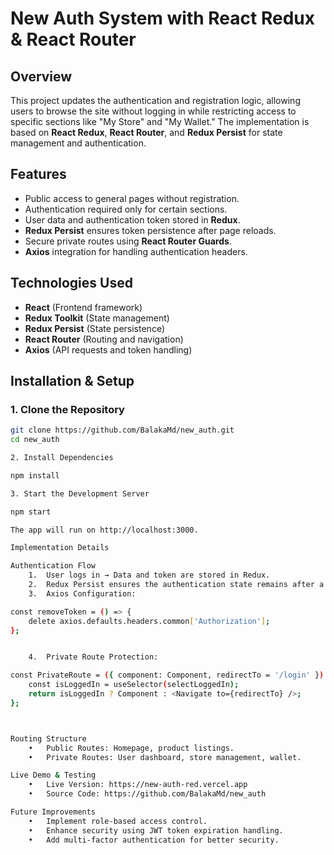 # **New Auth System with React Redux & React Router**

## **Overview**
This project updates the authentication and registration logic, allowing users to browse the site without logging in while restricting access to specific sections like "My Store" and "My Wallet." The implementation is based on **React Redux**, **React Router**, and **Redux Persist** for state management and authentication.

## **Features**
- Public access to general pages without registration.
- Authentication required only for certain sections.
- User data and authentication token stored in **Redux**.
- **Redux Persist** ensures token persistence after page reloads.
- Secure private routes using **React Router Guards**.
- **Axios** integration for handling authentication headers.

## **Technologies Used**
- **React** (Frontend framework)
- **Redux Toolkit** (State management)
- **Redux Persist** (State persistence)
- **React Router** (Routing and navigation)
- **Axios** (API requests and token handling)

## **Installation & Setup**
### **1. Clone the Repository**
```sh
git clone https://github.com/BalakaMd/new_auth.git
cd new_auth

2. Install Dependencies

npm install

3. Start the Development Server

npm start

The app will run on http://localhost:3000.

Implementation Details

Authentication Flow
	1.	User logs in → Data and token are stored in Redux.
	2.	Redux Persist ensures the authentication state remains after a page refresh.
	3.	Axios Configuration:

const removeToken = () => {
    delete axios.defaults.headers.common['Authorization'];
};


	4.	Private Route Protection:

const PrivateRoute = ({ component: Component, redirectTo = '/login' }) => {
    const isLoggedIn = useSelector(selectLoggedIn);
    return isLoggedIn ? Component : <Navigate to={redirectTo} />;
};



Routing Structure
	•	Public Routes: Homepage, product listings.
	•	Private Routes: User dashboard, store management, wallet.

Live Demo & Testing
	•	Live Version: https://new-auth-red.vercel.app
	•	Source Code: https://github.com/BalakaMd/new_auth

Future Improvements
	•	Implement role-based access control.
	•	Enhance security using JWT token expiration handling.
	•	Add multi-factor authentication for better security.
